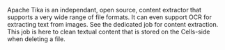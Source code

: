 Apache Tika is an independant, open source, content extractor that supports a very wide range of file formats. It can 
even support OCR for extracting text from images. See the dedicated job for content extraction. This job is here to clean textual
content that is stored on the Cells-side when deleting a file.

